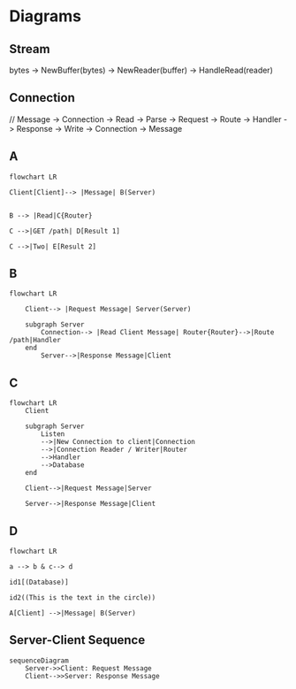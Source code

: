 # Diagrams

## Stream

bytes -> NewBuffer(bytes) -> NewReader(buffer) -> HandleRead(reader)

## Connection
// Message -> Connection -> Read -> Parse -> Request -> Route -> Handler -> Response -> Write -> Connection -> Message

## A
```mermaid
flowchart LR

Client[Client]--> |Message| B(Server)


B --> |Read|C{Router}

C -->|GET /path| D[Result 1]

C -->|Two| E[Result 2]

```




## B
```mermaid
flowchart LR

    Client--> |Request Message| Server(Server)

    subgraph Server
        Connection--> |Read Client Message| Router{Router}-->|Route /path|Handler
    end
        Server-->|Response Message|Client
```

## C

```mermaid
flowchart LR
    Client

    subgraph Server
        Listen
        -->|New Connection to client|Connection
        -->|Connection Reader / Writer|Router
        -->Handler
        -->Database
    end

    Client-->|Request Message|Server

    Server-->|Response Message|Client

```

## D

```mermaid
flowchart LR

a --> b & c--> d

id1[(Database)]

id2((This is the text in the circle))

A[Client] -->|Message| B(Server)
```


## Server-Client Sequence
```mermaid
sequenceDiagram
    Server->>Client: Request Message
    Client-->>Server: Response Message
```


